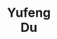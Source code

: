 ---
layout: page
title: Yufeng<br>Du
description: CS PhD student
img: assets/img/students/yufeng.jpeg
importance: 3
category: "Students"
---